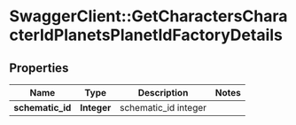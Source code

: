 # SwaggerClient::GetCharactersCharacterIdPlanetsPlanetIdFactoryDetails

## Properties
Name | Type | Description | Notes
------------ | ------------- | ------------- | -------------
**schematic_id** | **Integer** | schematic_id integer | 


